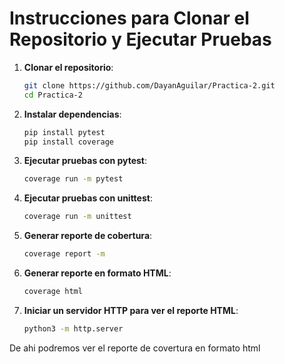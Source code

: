 # Instrucciones para Clonar el Repositorio y Ejecutar Pruebas

1. **Clonar el repositorio**:
   ```bash
   git clone https://github.com/DayanAguilar/Practica-2.git
   cd Practica-2
   ```

2. **Instalar dependencias**:
   ```bash
   pip install pytest
   pip install coverage
   ```

3. **Ejecutar pruebas con pytest**:
   ```bash
   coverage run -m pytest
   ```

4. **Ejecutar pruebas con unittest**:
   ```bash
   coverage run -m unittest
   ```

5. **Generar reporte de cobertura**:
   ```bash
   coverage report -m
   ```

6. **Generar reporte en formato HTML**:
   ```bash
   coverage html
   ```

7. **Iniciar un servidor HTTP para ver el reporte HTML**:
   ```bash
   python3 -m http.server
   ```

De ahi podremos ver el reporte de covertura en formato html
